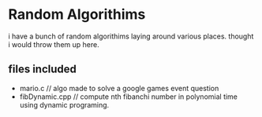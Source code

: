 # Random Algorithims 
i have a bunch of random algorithims laying around various places. thought i would throw them up here.

## files included
 - mario.c  // algo made to solve a google games event question
 - fibDynamic.cpp // compute nth fibanchi number in polynomial time using dynamic programing. 
